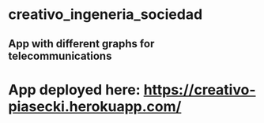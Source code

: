# creativo_ingeneria_sociedad

## App with different graphs for telecommunications

# App deployed here: https://creativo-piasecki.herokuapp.com/

